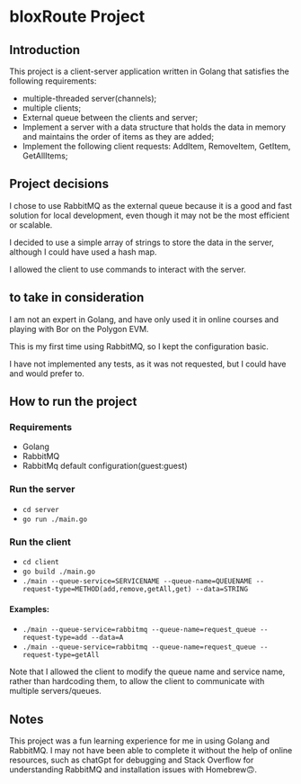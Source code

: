 # bloxRoute Project
## Introduction

This project is a client-server application written in Golang that satisfies the following requirements:
* multiple-threaded server(channels);
* multiple clients;
* External queue between the clients and server;
* Implement a server with a data structure that holds the data in memory and maintains the order of items as they are added;
* Implement the following client requests: AddItem, RemoveItem, GetItem, GetAllItems;

## Project decisions
I chose to use RabbitMQ as the external queue because it is a good and fast solution for local development, even though it may not be the most efficient or scalable.

I decided to use a simple array of strings to store the data in the server, although I could have used a hash map.

I allowed the client to use commands to interact with the server. 

## to take in consideration

I am not an expert in Golang, and have only used it in online courses and playing with Bor on the Polygon EVM.

This is my first time using RabbitMQ, so I kept the configuration basic.

I have not implemented any tests, as it was not requested, but I could have and would prefer to.

## How to run the project

### Requirements

* Golang
* RabbitMQ
* RabbitMq default configuration(guest:guest)

### Run the server
* `cd server`
* `go run ./main.go`

### Run the client
* `cd client`
* `go build ./main.go`
* `./main --queue-service=SERVICENAME --queue-name=QUEUENAME --request-type=METHOD(add,remove,getAll,get) --data=STRING`
#### Examples: 
* `./main --queue-service=rabbitmq --queue-name=request_queue --request-type=add --data=A`
* `./main --queue-service=rabbitmq --queue-name=request_queue --request-type=getAll`

Note that I allowed the client to modify the queue name and service name, rather than hardcoding them, to allow the client to communicate with multiple servers/queues.

## Notes
This project was a fun learning experience for me in using Golang and RabbitMQ. I may not have been able to complete it without the help of online resources, such as chatGpt for debugging and Stack Overflow for understanding RabbitMQ and installation issues with Homebrew🙃.






